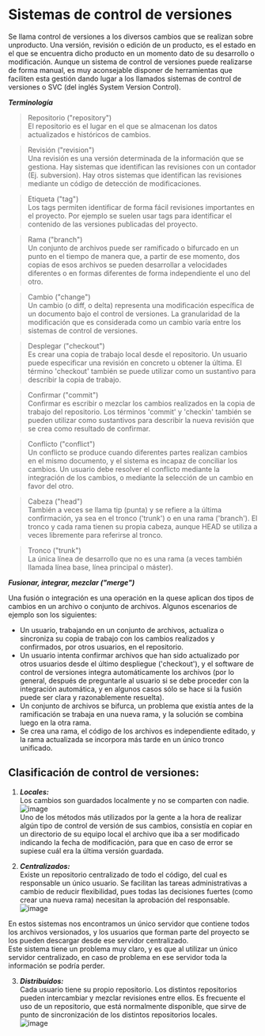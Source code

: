 # Sistemas de control de versiones

Se llama control de versiones a los diversos cambios que se realizan sobre unproducto. Una versión, revisión o edición de un producto, es el estado en el que se encuentra dicho producto en un momento dato de su desarrollo o modificación. Aunque un sistema de control de versiones puede realizarse de forma manual, es muy aconsejable disponer de herramientas que faciliten
esta gestión dando lugar a los llamados sistemas de control de versiones o SVC (del inglés
System Version Control).

***Terminología*** 
> Repositorio ("repository") <br>
El repositorio es el lugar en el que se almacenan los datos actualizados e históricos de cambios.

> Revisión ("revision")<br>
Una revisión es una versión determinada de la información que se gestiona. Hay sistemas que identifican las revisiones con un contador (Ej. subversion). Hay otros sistemas que identifican las revisiones mediante un código de detección de modificaciones.

> Etiqueta ("tag")<br>
Los tags permiten identificar de forma fácil revisiones importantes en el proyecto. Por ejemplo se suelen usar tags para identificar el contenido de las versiones publicadas del proyecto.

> Rama ("branch")<br>
Un conjunto de archivos puede ser ramificado o bifurcado en un punto en el tiempo de manera que, a partir de ese momento, dos copias de esos archivos se pueden desarrollar a velocidades diferentes o en formas diferentes de forma independiente el uno del otro.

> Cambio ("change")<br>
Un cambio (o diff, o delta) representa una modificación específica de un documento bajo el control de versiones. La granularidad de la modificación que es considerada como un cambio varía entre los sistemas de control de versiones.

> Desplegar ("checkout")<br>
Es crear una copia de trabajo local desde el repositorio. Un usuario puede especificar una revisión en concreto u obtener la última. El término 'checkout' también se puede utilizar como un sustantivo para describir la copia de trabajo.

> Confirmar ("commit")<br>
Confirmar es escribir o mezclar los cambios realizados en la copia de trabajo del repositorio. Los términos 'commit' y 'checkin' también se pueden utilizar como sustantivos para describir la nueva revisión que se crea como resultado de confirmar.

> Conflicto ("conflict")<br>
Un conflicto se produce cuando diferentes partes realizan cambios en el mismo documento, y el sistema es incapaz de conciliar los cambios. Un usuario debe resolver el conflicto mediante la integración de los cambios, o mediante la selección de un cambio en favor del otro.

> Cabeza ("head")<br>
También a veces se llama tip (punta) y se refiere a la última confirmación, ya sea en el tronco ('trunk') o en una rama ('branch'). El tronco y cada rama tienen su propia cabeza, aunque HEAD se utiliza a veces libremente para referirse al tronco.

> Tronco ("trunk")<br>
La única línea de desarrollo que no es una rama (a veces también llamada línea base, línea principal o máster).

***Fusionar, integrar, mezclar ("merge")*** 

Una fusión o integración es una operación en la quese aplican dos tipos de cambios en un archivo o conjunto de archivos. Algunos escenarios de ejemplo son los siguientes:<br>
- Un usuario, trabajando en un conjunto de archivos, actualiza o sincroniza su copia de trabajo con los cambios realizados y confirmados, por otros usuarios, en el repositorio.
- Un usuario intenta confirmar archivos que han sido actualizado por otros usuarios desde el último despliegue ('checkout'), y el software de control de versiones integra automáticamente los archivos (por lo general, después de
preguntarle al usuario si se debe proceder con la integración automática, y en algunos casos sólo se hace si la fusión puede ser clara y razonablemente resuelta).
- Un conjunto de archivos se bifurca, un problema que existía antes de la ramificación se trabaja en una nueva rama, y la solución se combina luego en la otra rama.
- Se crea una rama, el código de los archivos es independiente editado, y la rama actualizada se incorpora más tarde en un único tronco unificado.

## Clasificación de control de versiones:
1. ***Locales:*** <br>
Los cambios son guardados localmente y no se comparten con nadie.
![image](https://user-images.githubusercontent.com/30872921/132261493-be59ee1b-060e-4c0e-b4fb-050ddd210b89.png) <br>
Uno de los métodos más utilizados por la gente a la hora de realizar algún tipo de control de versión de sus cambios, consistía en copiar en un directorio de su equipo local el archivo que iba a ser modificado indicando la fecha de modificación, para que en caso de error se supiese cuál era la última versión guardada.
   
2. ***Centralizados:***<br>
Existe un repositorio centralizado de todo el código, del cual es responsable un único usuario. Se facilitan las tareas administrativas a cambio de reducir   flexibilidad, pues todas las decisiones fuertes (como crear una nueva rama) necesitan la aprobación del responsable.<br>
![image](https://user-images.githubusercontent.com/30872921/132262098-67596b57-cfd5-43ec-95d2-c8a483d39b91.png)<br>

En estos sistemas nos encontramos un único servidor que contiene todos los archivos versionados, y los usuarios que forman parte del proyecto se los pueden descargar desde ese servidor centralizado.<br>
Este sistema tiene un problema muy claro, y es que al utilizar un único servidor centralizado, en caso de problema en ese servidor toda la información se podría perder.

3. ***Distribuidos:*** <br>
Cada usuario tiene su propio repositorio. Los distintos repositorios pueden intercambiar y mezclar revisiones entre ellos. Es frecuente el uso de un repositorio, que está normalmente disponible, que sirve de punto de sincronización de los distintos repositorios locales. <br>
![image](https://user-images.githubusercontent.com/30872921/132262712-ec1c41db-094b-437d-90ee-dce1540b1ea1.png)
<br>


